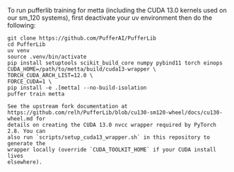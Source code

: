 To run pufferlib training for metta (including the CUDA 13.0 kernels used on
our sm_120 systems), first deactivate your uv environment then do the following:

```
git clone https://github.com/PufferAI/PufferLib
cd PufferLib
uv venv
source .venv/bin/activate
pip install setuptools scikit_build_core numpy pybind11 torch einops
CUDA_HOME=/path/to/metta/build/cuda13-wrapper \
TORCH_CUDA_ARCH_LIST=12.0 \
FORCE_CUDA=1 \
pip install -e .[metta] --no-build-isolation
puffer train metta

See the upstream fork documentation at
https://github.com/relh/PufferLib/blob/cu130-sm120-wheel/docs/cu130-wheel.md for
details on creating the CUDA 13.0 nvcc wrapper required by PyTorch 2.8. You can
also run `scripts/setup_cuda13_wrapper.sh` in this repository to generate the
wrapper locally (override `CUDA_TOOLKIT_HOME` if your CUDA install lives
elsewhere).
```
